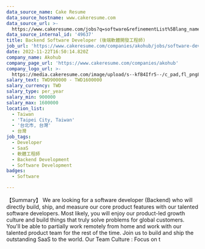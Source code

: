 ```yaml
---
data_source_name: Cake Resume
data_source_hostname: www.cakeresume.com
data_source_url: >-
  https://www.cakeresume.com/jobs?q=software&refinementList%5Blang_name%5D%5B0%5D=English&refinementList%5Bsalary_type%5D=per_year&range%5Bsalary_range%5D%5Bmin%5D=1000000&page=2
data_source_internal_id: '49637'
title: Backend Software Developer (後端軟體開發工程師)
job_url: 'https://www.cakeresume.com/companies/akohub/jobs/software-developer-engineer'
date: 2022-11-22T16:50:14.820Z
company_name: Akohub
company_page_url: 'https://www.cakeresume.com/companies/akohub'
company_logo_url: >-
  https://media.cakeresume.com/image/upload/s--kfB4Ifr5--/c_pad,fl_png8,h_200,w_200/v1579582193/kauekxbkssrdhunk1oza.png
salary_text: TWD900000 - TWD1600000
salary_currency: TWD
salary_type: per_year
salary_min: 900000
salary_max: 1600000
location_list:
  - Taiwan
  - 'Taipei City, Taiwan'
  - '台北市, 台灣'
  - 台灣
job_tags:
  - Developer
  - SaaS
  - 軟體工程師
  - Backend Development
  - Software Development
badges:
  - Software

---
```


【Summary】 We are looking for a software developer (Backend) who will directly build, ship, and measure our core product features with our talented software developers. Most likely, you will enjoy our product-led growth culture and build things that truly solve problems for global customers. You'll be able to partially work remotely from home and work with our talented product team for the rest of the time. Join us to build and ship the outstanding SaaS to the world. Our Team Culture : Focus on t